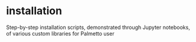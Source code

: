 # installation
Step-by-step installation scripts, demonstrated through Jupyter notebooks, of various custom libraries for Palmetto user
